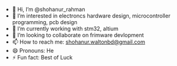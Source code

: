 - 👋 Hi, I’m @shohanur_rahman
- 👀 I’m interested in electroncs hardware design, microcontroller programming, pcb design
- 🌱 I’m currently working with stm32, altium
- 💞️ I’m looking to collaborate on frimware devlopment
- 📫 How to reach me: shohanur.waltonbd@gmail.com
- 😄 Pronouns: He
- ⚡ Fun fact: Best of Luck

<!---
shohanur00/shohanur00 is a ✨ special ✨ repository because its `README.md` (this file) appears on your GitHub profile.
You can click the Preview link to take a look at your changes.
--->
